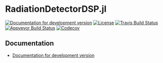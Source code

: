 # RadiationDetectorDSP.jl

[![Documentation for development version](https://img.shields.io/badge/docs-dev-blue.svg)](https://JuliaPhysics.github.io/RadiationDetectorDSP.jl/dev)
[![License](http://img.shields.io/badge/license-MIT-brightgreen.svg?style=flat)](LICENSE.md)
[![Travis Build Status](https://travis-ci.com/JuliaPhysics/RadiationDetectorDSP.jl.svg?branch=master)](https://travis-ci.com/JuliaPhysics/RadiationDetectorDSP.jl)
[![Appveyor Build Status](https://ci.appveyor.com/api/projects/status/github/JuliaPhysics/RadiationDetectorDSP.jl?branch=master&svg=true)](https://ci.appveyor.com/project/JuliaPhysics/RadiationDetectorDSP-jl)
[![Codecov](https://codecov.io/gh/JuliaPhysics/RadiationDetectorDSP.jl/branch/master/graph/badge.svg)](https://codecov.io/gh/JuliaPhysics/RadiationDetectorDSP.jl)


## Documentation

* [Documentation for development version](https://JuliaPhysics.github.io/RadiationDetectorDSP.jl/dev)
